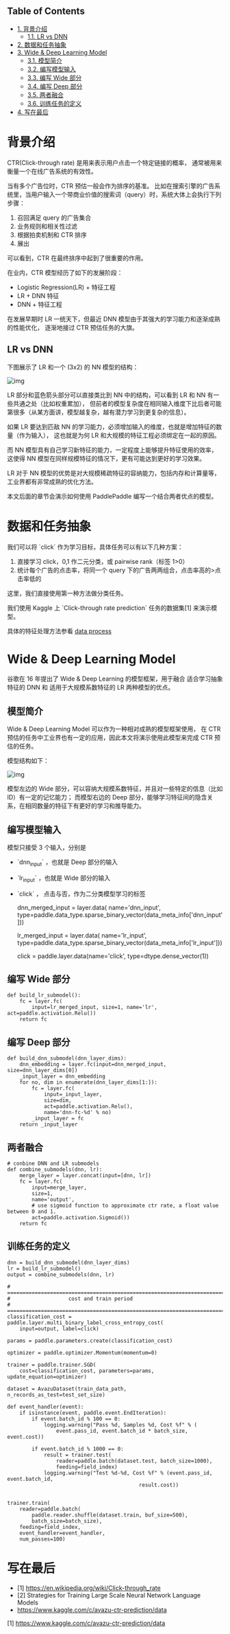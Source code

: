 <div id="table-of-contents">
<h2>Table of Contents</h2>
<div id="text-table-of-contents">
<ul>
<li><a href="#orgd3b5e47">1. 背景介绍</a>
<ul>
<li><a href="#org281ac04">1.1. LR vs DNN</a></li>
</ul>
</li>
<li><a href="#org7b0794d">2. 数据和任务抽象</a></li>
<li><a href="#orgb7d416a">3. Wide &amp; Deep Learning Model</a>
<ul>
<li><a href="#org34e65a5">3.1. 模型简介</a></li>
<li><a href="#org9aab6a2">3.2. 编写模型输入</a></li>
<li><a href="#org28eef19">3.3. 编写 Wide 部分</a></li>
<li><a href="#orga6a8e51">3.4. 编写 Deep 部分</a></li>
<li><a href="#org447552d">3.5. 两者融合</a></li>
<li><a href="#orgbf70727">3.6. 训练任务的定义</a></li>
</ul>
</li>
<li><a href="#orgefd4d16">4. 写在最后</a></li>
</ul>
</div>
</div>


<a id="orgd3b5e47"></a>

# 背景介绍

CTR(Click-through rate) 是用来表示用户点击一个特定链接的概率， 
通常被用来衡量一个在线广告系统的有效性。

当有多个广告位时，CTR 预估一般会作为排序的基准。
比如在搜索引擎的广告系统里，当用户输入一个带商业价值的搜索词（query）时，系统大体上会执行下列步骤：

1.  召回满足 query 的广告集合
2.  业务规则和相关性过滤
3.  根据拍卖机制和 CTR 排序
4.  展出

可以看到，CTR 在最终排序中起到了很重要的作用。

在业内，CTR 模型经历了如下的发展阶段：

-   Logistic Regression(LR) + 特征工程
-   LR + DNN 特征
-   DNN + 特征工程

在发展早期时 LR 一统天下，但最近 DNN 模型由于其强大的学习能力和逐渐成熟的性能优化，
逐渐地接过 CTR 预估任务的大旗。


<a id="org281ac04"></a>

## LR vs DNN

下图展示了 LR 和一个 \(3x2\) 的 NN 模型的结构：

![img](./img/lr-vs-dnn.jpg)

LR 部分和蓝色箭头部分可以直接类比到 NN 中的结构，可以看到 LR 和 NN 有一些共通之处（比如权重累加），
但前者的模型复杂度在相同输入维度下比后者可能第很多（从某方面讲，模型越复杂，越有潜力学习到更复杂的信息）。

如果 LR 要达到匹敌 NN 的学习能力，必须增加输入的维度，也就是增加特征的数量（作为输入），
这也就是为何 LR 和大规模的特征工程必须绑定在一起的原因。

而 NN 模型具有自己学习新特征的能力，一定程度上能够提升特征使用的效率，
这使得 NN 模型在同样规模特征的情况下，更有可能达到更好的学习效果。

LR 对于 NN 模型的优势是对大规模稀疏特征的容纳能力，包括内存和计算量等，工业界都有非常成熟的优化方法。

本文后面的章节会演示如何使用 PaddlePaddle 编写一个结合两者优点的模型。


<a id="org7b0794d"></a>

# 数据和任务抽象

我们可以将 \`click\` 作为学习目标，具体任务可以有以下几种方案：

1.  直接学习 click，0,1 作二元分类，或 pairwise rank（标签 1>0）
2.  统计每个广告的点击率，将同一个 query 下的广告两两组合，点击率高的>点击率低的

这里，我们直接使用第一种方法做分类任务。

我们使用 Kaggle 上 \`Click-through rate prediction\` 任务的数据集[1] 来演示模型。

具体的特征处理方法参看 [data process](./dataset.md)


<a id="orgb7d416a"></a>

# Wide & Deep Learning Model

谷歌在 16 年提出了 Wide & Deep Learning 的模型框架，用于融合 适合学习抽象特征的 DNN 和 适用于大规模系数特征的 LR 两种模型的优点。


<a id="org34e65a5"></a>

## 模型简介

Wide & Deep Learning Model 可以作为一种相对成熟的模型框架使用，
在 CTR 预估的任务中工业界也有一定的应用，因此本文将演示使用此模型来完成 CTR 预估的任务。

模型结构如下：

![img](./img/wide-deep.png)

模型左边的 Wide 部分，可以容纳大规模系数特征，并且对一些特定的信息（比如 ID）有一定的记忆能力；
而模型右边的 Deep 部分，能够学习特征间的隐含关系，在相同数量的特征下有更好的学习和推导能力。


<a id="org9aab6a2"></a>

## 编写模型输入

模型只接受 3 个输入，分别是

-   \`dnn<sub>input</sub>\` ，也就是 Deep 部分的输入
-   \`lr<sub>input</sub>\` ，也就是 Wide 部分的输入
-   \`click\` ， 点击与否，作为二分类模型学习的标签

    dnn_merged_input = layer.data(
        name='dnn_input',
        type=paddle.data_type.sparse_binary_vector(data_meta_info['dnn_input']))
    
    lr_merged_input = layer.data(
        name='lr_input',
        type=paddle.data_type.sparse_binary_vector(data_meta_info['lr_input']))
    
    click = paddle.layer.data(name='click', type=dtype.dense_vector(1))


<a id="org28eef19"></a>

## 编写 Wide 部分

    def build_lr_submodel():
        fc = layer.fc(
            input=lr_merged_input, size=1, name='lr', act=paddle.activation.Relu())
        return fc


<a id="orga6a8e51"></a>

## 编写 Deep 部分

    def build_dnn_submodel(dnn_layer_dims):
        dnn_embedding = layer.fc(input=dnn_merged_input, size=dnn_layer_dims[0])
        _input_layer = dnn_embedding
        for no, dim in enumerate(dnn_layer_dims[1:]):
            fc = layer.fc(
                input=_input_layer,
                size=dim,
                act=paddle.activation.Relu(),
                name='dnn-fc-%d' % no)
            _input_layer = fc
        return _input_layer


<a id="org447552d"></a>

## 两者融合

    # conbine DNN and LR submodels
    def combine_submodels(dnn, lr):
        merge_layer = layer.concat(input=[dnn, lr])
        fc = layer.fc(
            input=merge_layer,
            size=1,
            name='output',
            # use sigmoid function to approximate ctr rate, a float value between 0 and 1.
            act=paddle.activation.Sigmoid())
        return fc


<a id="orgbf70727"></a>

## 训练任务的定义

    dnn = build_dnn_submodel(dnn_layer_dims)
    lr = build_lr_submodel()
    output = combine_submodels(dnn, lr)
    
    # ==============================================================================
    #                   cost and train period
    # ==============================================================================
    classification_cost = paddle.layer.multi_binary_label_cross_entropy_cost(
        input=output, label=click)
    
    params = paddle.parameters.create(classification_cost)
    
    optimizer = paddle.optimizer.Momentum(momentum=0)
    
    trainer = paddle.trainer.SGD(
        cost=classification_cost, parameters=params, update_equation=optimizer)
    
    dataset = AvazuDataset(train_data_path, n_records_as_test=test_set_size)
    
    def event_handler(event):
        if isinstance(event, paddle.event.EndIteration):
            if event.batch_id % 100 == 0:
                logging.warning("Pass %d, Samples %d, Cost %f" % (
                    event.pass_id, event.batch_id * batch_size, event.cost))
    
            if event.batch_id % 1000 == 0:
                result = trainer.test(
                    reader=paddle.batch(dataset.test, batch_size=1000),
                    feeding=field_index)
                logging.warning("Test %d-%d, Cost %f" % (event.pass_id, event.batch_id,
                                               result.cost))
    
    
    trainer.train(
        reader=paddle.batch(
            paddle.reader.shuffle(dataset.train, buf_size=500),
            batch_size=batch_size),
        feeding=field_index,
        event_handler=event_handler,
        num_passes=100)


<a id="orgefd4d16"></a>

# 写在最后

-   [1] <https://en.wikipedia.org/wiki/Click-through_rate>
-   [2] Strategies for Training Large Scale Neural Network Language Models
-   <https://www.kaggle.com/c/avazu-ctr-prediction/data>

[1] <https://www.kaggle.com/c/avazu-ctr-prediction/data>

